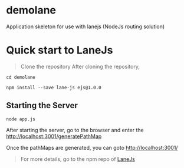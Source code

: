 # demolane
Application skeleton for use with lanejs (NodeJs routing solution)

# Quick start to LaneJs
> Clone the repository
After cloning the repository,
```
cd demolane

npm install --save lane-js ejs@1.0.0
```
## Starting the Server
```
node app.js
```

After starting the server, go to the browser and enter the [http://localhost:3001/generatePathMap](http://localhost:3001/generatePathMap)

Once the pathMaps are generated, you can goto [http://localhost:3001/](http://localhost:3001/)

> For more details, go to the npm repo of [LaneJs](https://npmjs.org/package/lane-js)